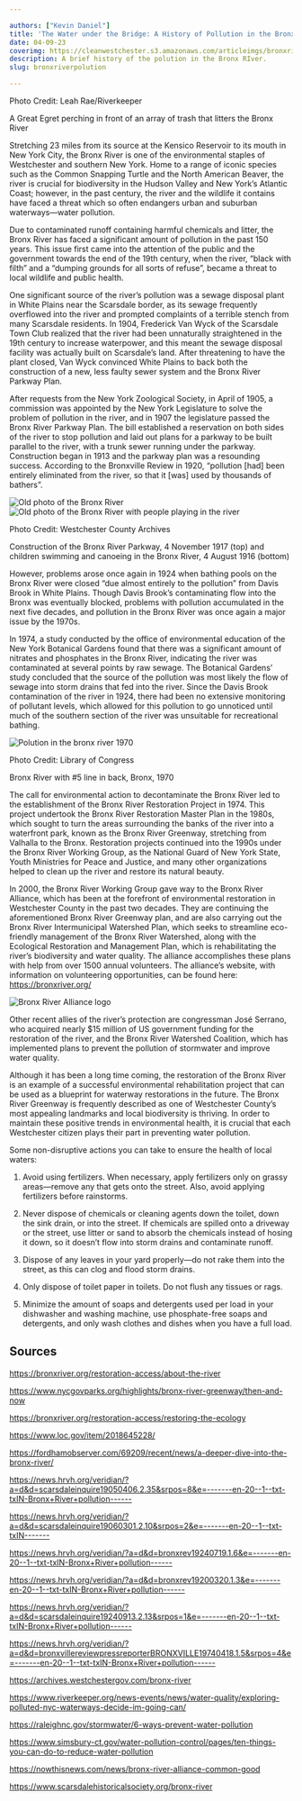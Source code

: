 ```yaml
---

authors: ["Kevin Daniel"]
title: 'The Water under the Bridge: A History of Pollution in the Bronx River'
date: 04-09-23
coverimg: https://cleanwestchester.s3.amazonaws.com/articleimgs/bronxriverpolution5.jpg
description: A brief history of the polution in the Bronx RIver.
slug: bronxriverpolution

---
```

<p class="credit">Photo Credit: Leah Rae/Riverkeeper</p>
<p class="caption">A Great Egret perching in front of an array of trash that litters the Bronx River</p>


Stretching 23 miles from its source at the Kensico Reservoir to its mouth in New York City, the Bronx River is one of the environmental staples of Westchester and southern New York. Home to a range of iconic species such as the Common Snapping Turtle and the North American Beaver, the river is crucial for biodiversity in the Hudson Valley and New York’s Atlantic Coast; however, in the past century, the river and the wildlife it contains have faced a threat which so often endangers urban and suburban waterways—water pollution.

Due to contaminated runoff containing harmful chemicals and litter, the Bronx River has faced a significant amount of pollution in the past 150 years. This issue first came into the attention of the public and the government towards the end of the 19th century, when the river, “black with filth” and a “dumping grounds for all sorts of refuse”, became a threat to local wildlife and public health.

One significant source of the river’s pollution was a sewage disposal plant in White Plains near the Scarsdale border, as its sewage frequently overflowed into the river and prompted complaints of a terrible stench from many Scarsdale residents. In 1904, Frederick Van Wyck of the Scarsdale Town Club realized that the river had been unnaturally straightened in the 19th century to increase waterpower, and this meant the sewage disposal facility was actually built on Scarsdale’s land. After threatening to have the plant closed, Van Wyck convinced White Plains to back both the construction of a new, less faulty sewer system and the Bronx River Parkway Plan.

After requests from the New York Zoological Society, in April of 1905, a commission was appointed by the New York Legislature to solve the problem of pollution in the river, and in 1907 the legislature passed the Bronx River Parkway Plan. The bill established a reservation on both sides of the river to stop pollution and laid out plans for a parkway to be built parallel to the river, with a trunk sewer running under the parkway. Construction began in 1913 and the parkway plan was a resounding success. According to the Bronxville Review in 1920, “pollution [had] been entirely eliminated from the river, so that it [was] used by thousands of bathers”.

![Old photo of the Bronx River](https://cleanwestchester.s3.amazonaws.com/articleimgs/bronxriverpolution4.jpg)
![Old photo of the Bronx River with people playing in the river](https://cleanwestchester.s3.amazonaws.com/articleimgs/bronxriverpolution3.jpg)

<p class="credit">Photo Credit: Westchester County Archives</p>
<p class="caption">Construction of the Bronx River Parkway, 4 November 1917 (top) and children swimming and canoeing in the Bronx River, 4 August 1916 (bottom)</p>

However, problems arose once again in 1924 when bathing pools on the Bronx River were closed “due almost entirely to the pollution” from Davis Brook in White Plains. Though Davis Brook’s contaminating flow into the Bronx was eventually blocked, problems with pollution accumulated in the next five decades, and pollution in the Bronx River was once again a major issue by the 1970s.

In 1974, a study conducted by the office of environmental education of the New York Botanical Gardens found that there was a significant amount of nitrates and phosphates in the Bronx River, indicating the river was contaminated at several points by raw sewage. The Botanical Gardens’ study concluded that the source of the pollution was most likely the flow of sewage into storm drains that fed into the river. Since the Davis Brook contamination of the river in 1924, there had been no extensive monitoring of pollutant levels, which allowed for this pollution to go unnoticed until much of the southern section of the river was unsuitable for recreational bathing.

![Polution in the bronx river 1970](https://cleanwestchester.s3.amazonaws.com/articleimgs/bronxriverpolution2.jpg)

<p class="credit">Photo Credit: Library of Congress</p>
<p class="caption">Bronx River with #5 line in back, Bronx, 1970</p>

The call for environmental action to decontaminate the Bronx River led to the establishment of the Bronx River Restoration Project in 1974. This project undertook the Bronx River Restoration Master Plan in the 1980s, which sought to turn the areas surrounding the banks of the river into a waterfront park, known as the Bronx River Greenway, stretching from Valhalla to the Bronx. Restoration projects continued into the 1990s under the Bronx River Working Group, as the National Guard of New York State, Youth Ministries for Peace and Justice, and many other organizations helped to clean up the river and restore its natural beauty.

In 2000, the Bronx River Working Group gave way to the Bronx River Alliance, which has been at the forefront of environmental restoration in Westchester County in the past two decades. They are continuing the aforementioned Bronx River Greenway plan, and are also carrying out the Bronx River Intermunicipal Watershed Plan, which seeks to streamline eco-friendly management of the Bronx River Watershed, along with the Ecological Restoration and Management Plan, which is rehabilitating the river’s biodiversity and water quality. The alliance accomplishes these plans with help from over 1500 annual volunteers. The alliance’s website, with information on volunteering opportunities, can be found here: https://bronxriver.org/

![Bronx River Alliance logo](https://cleanwestchester.s3.amazonaws.com/articleimgs/bronxriverpolution1.jpg)

Other recent allies of the river’s protection are congressman José Serrano, who acquired nearly $15 million of US government funding for the restoration of the river, and the Bronx River Watershed Coalition, which has implemented plans to prevent the pollution of stormwater and improve water quality.

Although it has been a long time coming, the restoration of the Bronx River is an example of a successful environmental rehabilitation project that can be used as a blueprint for waterway restorations in the future. The Bronx River Greenway is frequently described as one of Westchester County’s most appealing landmarks and local biodiversity is thriving. In order to maintain these positive trends in environmental health, it is crucial that each Westchester citizen plays their part in preventing water pollution.

Some non-disruptive actions you can take to ensure the health of local waters:

1. Avoid using fertilizers. When necessary, apply fertilizers only on grassy areas—remove any that gets onto the street. Also, avoid applying fertilizers before rainstorms.

2. Never dispose of chemicals or cleaning agents down the toilet, down the sink drain, or into the street. If chemicals are spilled onto a driveway or the street, use litter or sand to absorb the chemicals instead of hosing it down, so it doesn’t flow into storm drains and contaminate runoff.
3. Dispose of any leaves in your yard properly—do not rake them into the street, as this can clog and flood storm drains.
4. Only dispose of toilet paper in toilets. Do not flush any tissues or rags.
5. Minimize the amount of soaps and detergents used per load in your dishwasher and washing machine, use phosphate-free soaps and detergents, and only wash clothes and dishes when you have a full load.

## Sources

https://bronxriver.org/restoration-access/about-the-river

https://www.nycgovparks.org/highlights/bronx-river-greenway/then-and-now

https://bronxriver.org/restoration-access/restoring-the-ecology

https://www.loc.gov/item/2018645228/

https://fordhamobserver.com/69209/recent/news/a-deeper-dive-into-the-bronx-river/

https://news.hrvh.org/veridian/?a=d&d=scarsdaleinquire19050406.2.35&srpos=8&e=-------en-20--1--txt-txIN-Bronx+River+pollution------

https://news.hrvh.org/veridian/?a=d&d=scarsdaleinquire19060301.2.10&srpos=2&e=-------en-20--1--txt-txIN-------

https://news.hrvh.org/veridian/?a=d&d=bronxrev19240719.1.6&e=-------en-20--1--txt-txIN-Bronx+River+pollution------

https://news.hrvh.org/veridian/?a=d&d=bronxrev19200320.1.3&e=-------en-20--1--txt-txIN-Bronx+River+pollution------

https://news.hrvh.org/veridian/?a=d&d=scarsdaleinquire19240913.2.13&srpos=1&e=-------en-20--1--txt-txIN-Bronx+River+pollution------

https://news.hrvh.org/veridian/?a=d&d=bronxvillereviewpressreporterBRONXVILLE19740418.1.5&srpos=4&e=-------en-20--1--txt-txIN-Bronx+River+pollution------

https://archives.westchestergov.com/bronx-river

https://www.riverkeeper.org/news-events/news/water-quality/exploring-polluted-nyc-waterways-decide-im-going-can/

https://raleighnc.gov/stormwater/6-ways-prevent-water-pollution

https://www.simsbury-ct.gov/water-pollution-control/pages/ten-things-you-can-do-to-reduce-water-pollution

https://nowthisnews.com/news/bronx-river-alliance-common-good

https://www.scarsdalehistoricalsociety.org/bronx-river